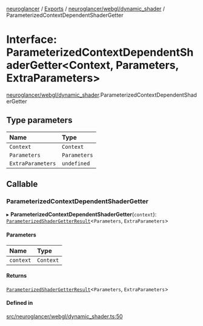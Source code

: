[neuroglancer](../README.md) / [Exports](../modules.md) / [neuroglancer/webgl/dynamic\_shader](../modules/neuroglancer_webgl_dynamic_shader.md) / ParameterizedContextDependentShaderGetter

# Interface: ParameterizedContextDependentShaderGetter<Context, Parameters, ExtraParameters\>

[neuroglancer/webgl/dynamic_shader](../modules/neuroglancer_webgl_dynamic_shader.md).ParameterizedContextDependentShaderGetter

## Type parameters

| Name | Type |
| :------ | :------ |
| `Context` | `Context` |
| `Parameters` | `Parameters` |
| `ExtraParameters` | `undefined` |

## Callable

### ParameterizedContextDependentShaderGetter

▸ **ParameterizedContextDependentShaderGetter**(`context`): [`ParameterizedShaderGetterResult`](neuroglancer_webgl_dynamic_shader.ParameterizedShaderGetterResult.md)<`Parameters`, `ExtraParameters`\>

#### Parameters

| Name | Type |
| :------ | :------ |
| `context` | `Context` |

#### Returns

[`ParameterizedShaderGetterResult`](neuroglancer_webgl_dynamic_shader.ParameterizedShaderGetterResult.md)<`Parameters`, `ExtraParameters`\>

#### Defined in

[src/neuroglancer/webgl/dynamic_shader.ts:50](https://github.com/ActiveBrainAtlas2/neuroglancer/blob/91617476/src/neuroglancer/webgl/dynamic_shader.ts#L50)
